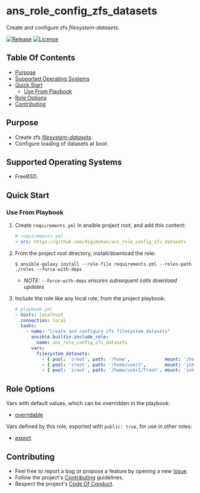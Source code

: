 # ans_role_config_zfs_datasets

Create and configure zfs _filesystem-datasets_.

[![Release](https://img.shields.io/github/release/digimokan/ans_role_config_zfs_datasets.svg?label=release)](https://github.com/digimokan/ans_role_config_zfs_datasets/releases/latest "Latest Release Notes")
[![License](https://img.shields.io/badge/license-MIT-blue.svg?label=license)](LICENSE.md "Project License")

## Table Of Contents

* [Purpose](#purpose)
* [Supported Operating Systems](#supported-operating-systems)
* [Quick Start](#quick-start)
    * [Use From Playbook](#use-from-playbook)
* [Role Options](#role-options)
* [Contributing](#contributing)

## Purpose

* Create zfs [_filesystem-datasets_](https://openzfs.github.io/openzfs-docs/man/8/zfs-create.8.html#DESCRIPTION).
* Configure loading of datasets at boot.

## Supported Operating Systems

* FreeBSD.

## Quick Start

### Use From Playbook

1. Create `requirements.yml` in ansible project root, and add this content:

   ```yaml
   # requirements.yml
   - src: https://github.com/digimokan/ans_role_config_zfs_datasets
   ```

2. From the project root directory, install/download the role:

   ```shell
   $ ansible-galaxy install --role-file requirements.yml --roles-path ./roles --force-with-deps
   ```

   * _NOTE:_ `--force-with-deps` _ensures subsequent calls download updates_

3. Include the role like any local role, from the project playbook:

   ```yaml
   # playbook.yml
   - hosts: localhost
     connection: local
     tasks:
       - name: "Create and configure zfs filesystem datasets"
         ansible.builtin.include_role:
           name: ans_role_config_zfs_datasets
         vars:
           filesystem_datasets:
             - { pool: 'zroot', path: '/home',             mount: '/home',     owner: 'root',  group: 'wheel', mode: '755' }
             - { pool: 'zroot', path: '/home/user2',       mount: 'inherited', owner: 'user2', group: 'user2', mode: '710' }
             - { pool: 'zroot', path: '/home/user2/Trash', mount: 'inherited', owner: 'user2', group: 'user2', mode: '755' }
   ```

## Role Options

Vars with default values, which can be overridden in the playbook:

  * [overridable](../defaults/main/overridable)

Vars defined by this role, exported with `public: true`, for use in other roles:

  * [export](../defaults/main/export/commands.yml)

## Contributing

* Feel free to report a bug or propose a feature by opening a new
  [Issue](https://github.com/digimokan/ans_role_config_zfs_datasets/issues).
* Follow the project's [Contributing](CONTRIBUTING.md) guidelines.
* Respect the project's [Code Of Conduct](CODE_OF_CONDUCT.md).

